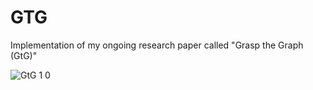 # GTG
Implementation of my ongoing research paper called "Grasp the Graph (GtG)"



![GtG 1 0 ](https://github.com/Ali-Rashidi/GTG/assets/107252860/5801b83e-43a9-4ee4-ada0-90e7a941aa05)
